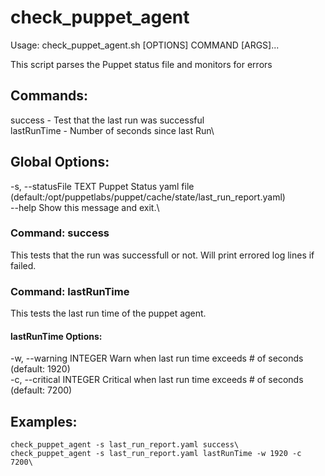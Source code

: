 # check_puppet_agent

Usage: check_puppet_agent.sh [OPTIONS] COMMAND [ARGS]...

This script parses the Puppet status file and monitors for errors

## Commands:
success     - Test that the last run was successful\
lastRunTime - Number of seconds since last Run\

## Global Options:
  -s, --statusFile TEXT  Puppet Status yaml file (default:/opt/puppetlabs/puppet/cache/state/last_run_report.yaml)\
  --help                 Show this message and exit.\

### Command: success
This tests that the run was successfull or not. Will print errored log lines if failed.

### Command: lastRunTime
This tests the last run time of the puppet agent.

#### lastRunTime Options:
-w, --warning INTEGER   Warn when last run time exceeds # of seconds (default: 1920)\
-c, --critical INTEGER  Critical when last run time exceeds # of seconds (default: 7200)


## Examples:
```
check_puppet_agent -s last_run_report.yaml success\
check_puppet_agent -s last_run_report.yaml lastRunTime -w 1920 -c 7200\
```
 

